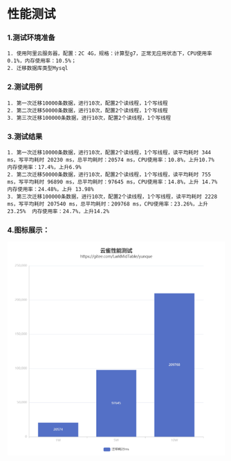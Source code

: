 # 性能测试

### 1.测试环境准备

	1. 使用阿里云服务器，配置：2C 4G，规格：计算型g7，正常无应用状态下，CPU使用率0.1%，内存使用率：10.5%；
	2. 迁移数据库类型Mysql

### 2.测试用例

	1. 第一次迁移10000条数据，进行10次，配置2个读线程，1个写线程
	2. 第二次迁移50000条数据，进行10次，配置2个读线程，1个写线程
	3. 第三次迁移100000条数据，进行10次，配置2个读线程，1个写线程

### 3.测试结果

	1. 第一次迁移10000条数据，进行10次，配置2个读线程，1个写线程，读平均耗时 344 ms，写平均耗时 20230 ms，总平均耗时：20574 ms，CPU使用率：10.8%，上升10.7%  内存使用率：17.4%，上升6.9%
	2. 第二次迁移50000条数据，进行10次，配置2个读线程，1个写线程，读平均耗时 755 ms，写平均耗时 96890 ms，总平均耗时：97645 ms，CPU使用率：14.8%，上升 14.7%  内存使用率：24.48%，上升 13.98%
	3. 第三次迁移100000条数据，进行10次，配置2个读线程，1个写线程，读平均耗时 2228 ms，写平均耗时 207540 ms，总平均耗时：209768 ms，CPU使用率：23.26%，上升23.25%  内存使用率：24.7%，上升14.2%

### 4.图标展示：

![性能测试图v1](./docs/images/performanceTest1.jpg)
